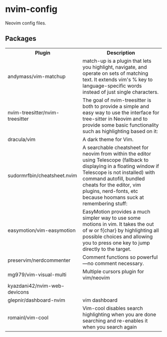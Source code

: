 # nvim-config
Neovim config files.

## Packages
<table>
	<tr>
		<th>Plugin</th>
		<th>Description</th>
	</tr>
	<tr>
		<td>andymass/vim-matchup</td> 
		<td>match-up is a plugin that lets you highlight, navigate, and operate on sets of matching text. It extends vim's % key to language-specific words instead of just single characters.</td>
	</tr>
	<tr>
		<td>nvim-treesitter/nvim-treesitter</td> 
		<td>The goal of nvim-treesitter is both to provide a simple and easy way to use the interface for tree-sitter in Neovim and to provide some basic functionality such as highlighting based on it:</td>
	</tr>
	<tr>
		<td>dracula/vim</td>
		<td>A dark theme for Vim.</td>
	</tr>
	<tr>
		<td>sudormrfbin/cheatsheet.nvim</td>
		<td>A searchable cheatsheet for neovim from within the editor using Telescope (fallback to displaying in a floating window if Telescope is not installed) with command autofill, bundled cheats for the editor, vim plugins, nerd-fonts, etc because hoomans suck at remembering stuff:</td>
	</tr>
	<tr>
		<td>easymotion/vim-easymotion</td>
		<td>EasyMotion provides a much simpler way to use some motions in vim. It takes the <number> out of <number>w or <number>f{char} by highlighting all possible choices and allowing you to press one key to jump directly to the target.</td>
	</tr>
	<tr>
		<td>preservim/nerdcommenter</td>
		<td>Comment functions so powerful—no comment necessary.</td>
	</tr>
	<tr>
		<td>mg979/vim-visual-multi</td>
		<td>Multiple cursors plugin for vim/neovim</td>
	</tr>
	<tr>
		<td>kyazdani42/nvim-web-devicons</td>
		<td></td>
	</tr>
	<tr>
		<td>glepnir/dashboard-nvim</td> 
		<td>vim dashboard</td>
	</tr>
	<tr>
		<td>romainl/vim-cool</td>
		<td>Vim-cool disables search highlighting when you are done searching and re-enables it when you search again</td>
	</tr>
</table>

